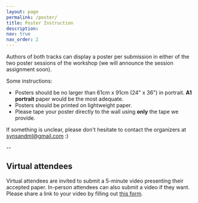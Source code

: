 ```yaml
---
layout: page
permalink: /poster/
title: Poster Instruction
description:
nav: true
nav_order: 2
---
```


Authors of both tracks can display a poster per submission in either of the two poster sessions of the workshop (we will announce the session assignment soon).

Some instructions:

- Posters should be no larger than 61cm x 91cm (24" x 36") in portrait. **A1 portrait** paper would be the most adequate.
- Posters should be printed on lightweight paper.
- Please tape your poster directly to the wall using **only** the tape we provide.

If something is unclear, please don't hesitate to contact the organizers at [synsandml@gmail.com](mailto:synsandml@gmail.com) :)

-- 

## Virtual attendees
Virtual attendees are invited to submit a 5-minute video presenting their accepted paper. 
In-person attendees can also submit a video if they want.
Please share a link to your video by filling out [this form](https://forms.gle/Yu9px2CaJQukVbRz5).
